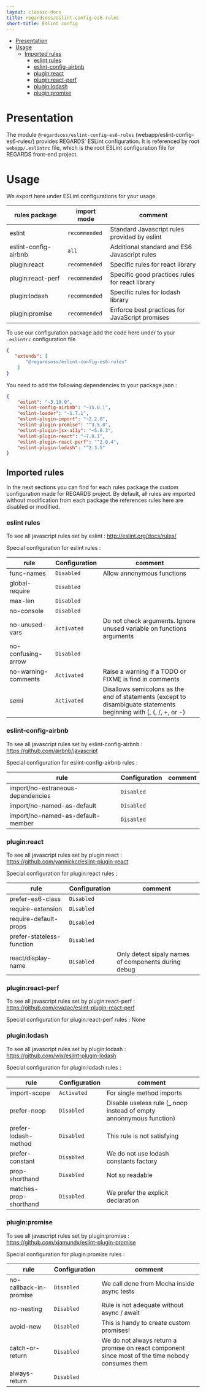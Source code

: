 ```yaml
---
layout: classic-docs
title: regardsoss/eslint-config-es6-rules
short-title: Eslint config
---
```


<!-- START doctoc generated TOC please keep comment here to allow auto update -->
<!-- DON'T EDIT THIS SECTION, INSTEAD RE-RUN doctoc TO UPDATE -->


- [Presentation](#presentation)
- [Usage](#usage)
  - [Imported rules](#imported-rules)
    - [eslint rules](#eslint-rules)
    - [eslint-config-airbnb](#eslint-config-airbnb)
    - [plugin:react](#pluginreact)
    - [plugin:react-perf](#pluginreact-perf)
    - [plugin:lodash](#pluginlodash)
    - [plugin:promise](#pluginpromise)

<!-- END doctoc generated TOC please keep comment here to allow auto update -->

# Presentation

The module `@regardsoss/eslint-config-es6-rules` (webapp/eslint-config-es6-rules/) provides REGARDS' ESLint configuration. It is referenced by root `webapp/.eslintrc` file, which is the root ESLint configuration file for REGARDS front-end project.

# Usage

We export here under ESLint configurations for your usage.

| rules package        | import mode   | comment                         |
| -------------------- | ------------- | ------------------------------- |
| eslint               | `recommended` | Standard Javascript rules provided by eslint | 
| eslint-config-airbnb |      `all`    | Additional standard and ES6 Javascript rules |
| plugin:react         | `recommended` | Specific rules for react library |
| plugin:react-perf    | `recommended` | Specific good practices rules for react library |
| plugin:lodash        | `recommended` | Specific rules for lodash library |
| plugin:promise       | `recommended` | Enforce best practices for JavaScript promises |
 
To use our configuration package add the code here under to your `.eslintrc` configuration file

```json
{
   "extends": [
       "@regardsoss/eslint-config-es6-rules"
    ]
}
```

You need to add the following dependencies to your package.json : 
```json
{
    "eslint": "~3.19.0",
    "eslint-config-airbnb": "~15.0.1",
    "eslint-loader": "~1.7.1",
    "eslint-plugin-import": "~2.2.0",
    "eslint-plugin-promise": "^3.5.0",
    "eslint-plugin-jsx-a11y": "~5.0.3",
    "eslint-plugin-react": "~7.0.1",
    "eslint-plugin-react-perf": "^2.0.4",
    "eslint-plugin-lodash": "^2.3.5"
}
```

## Imported rules

In the next sections you can find for each rules package the custom configuration made for REGARDS project.
By default, all rules are imported without modification from each package the references rules here are disabled or modified.

### eslint rules

 To see all javascript rules set by eslint : http://eslint.org/docs/rules/
 
 Special configuration for eslint rules :
 
 | rule               | Configuration | comment                         |
 | ------------------ | ------------- | ------------------------------- |
 | func-names         | `Disabled`    | Allow annonymous functions      |
 | global-require     | `Disabled`    | |
 | max-len            | `Disabled`    | |
 | no-console         | `Disabled`    | |
 | no-unused-vars     | `Activated`   | Do not check arguments. Ignore unused variable on functions arguments |
 | no-confusing-arrow | `Disabled`    | |
 | no-warning-comments | `Activated`  | Raise a warning if a TODO or FIXME is find in comments |
 | semi               | `Activated`   | Disallows semicolons as the end of statements (except to disambiguate statements beginning with [, (, /, +, or -) |
 
 ### eslint-config-airbnb
 
 To see all javascript rules set by eslint-config-airbnb : https://github.com/airbnb/javascript
 
 Special configuration for eslint-config-airbnb rules :
  
  | rule                               | Configuration | comment                         |
  | ---------------------------------- | ------------- | ------------------------------- |
  | import/no-extraneous-dependencies  | `Disabled`    |   |
  | import/no-named-as-default         | `Disabled`    |   |
  | import/no-named-as-default-member  | `Disabled`    |   |

### plugin:react

To see all javascript rules set by plugin:react : https://github.com/yannickcr/eslint-plugin-react

Special configuration for plugin:react rules :

  | rule                      | Configuration | comment                         |
  | ------------------------- | ------------- | ------------------------------- |
  | prefer-es6-class          | `Disabled`    |    |
  | require-extension         | `Disabled`    |    |
  | require-default-props     | `Disabled`    |    |
  | prefer-stateless-function | `Disabled`    |    |
  | react/display-name        | `Disabled`    |  Only detect sipaly names of components during debug  |
  
### plugin:react-perf

To see all javascript rules set by plugin:react-perf : https://github.com/cvazac/eslint-plugin-react-perf

Special configuration for plugin:react-perf rules : None

### plugin:lodash

To see all javascript rules set by plugin:lodash : https://github.com/wix/eslint-plugin-lodash

Special configuration for plugin:lodash rules : 

  | rule                      | Configuration | comment                         |
  | ------------------------- | ------------- | ------------------------------- |
  | import-scope              | `Activated`   | For single method imports |
  | prefer-noop               | `Disabled`    |  Disable useless rule (_.noop instead of empty annonnymous function) |
  | prefer-lodash-method      | `Disabled`      |  This rule is not satisfying |
  | prefer-constant           | `Disabled`      |  We do not use lodash constants factory |
  | prop-shorthand            | `Disabled`      |  Not so readable |
  | matches-prop-shorthand    | `Disabled`      | We prefer the explicit declaration |

### plugin:promise

To see all javascript rules set by plugin:promise : https://github.com/xjamundx/eslint-plugin-promise

Special configuration for plugin:promise rules : 

  | rule                      | Configuration | comment                         |
  | ------------------------- | ------------- | ------------------------------- |
  | no-callback-in-promise    | `Disabled`      | We call done from Mocha inside async tests |
  | no-nesting                | `Disabled`      | Rule is not adequate without async / await |
  | avoid-new                 | `Disabled`      | This is handy to create custom promises! |
  | catch-or-return           | `Disabled`      | We do not always return a promise on react component since most of the time nobody consumes them |
  | always-return             | `Disabled`      | |
